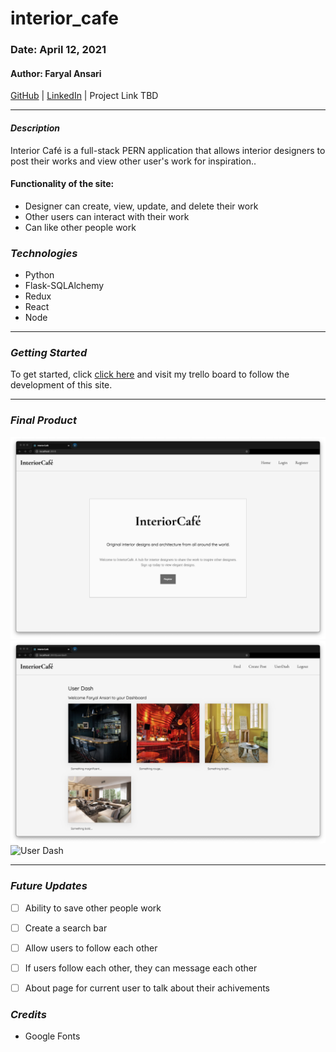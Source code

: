 # interior_cafe

### Date: April 12, 2021

#### Author: Faryal Ansari

[GitHub](https://github.com/f-ansari) | 
[LinkedIn](https://www.linkedin.com/in/faryal-a-43505b154/) |
Project Link TBD

***

#### ***Description***

Interior Café is a full-stack PERN application that allows interior designers to post their works and view other user's work for inspiration..

#### Functionality of the site: 
  * Designer can create, view, update, and delete their work
  * Other users can interact with their work 
  * Can like other people work


### ***Technologies***

* Python
* Flask-SQLAlchemy
* Redux
* React
* Node

***

### ***Getting Started***

To get started, click [click here](https://trello.com/b/LIRIWtwm/interior-caf%C3%A9) and visit my trello board to follow the development of this site.

***

### ***Final Product***

![Homepage](/assets/homepage.png)
![User Dash](/assets/userdash.png)
![User Dash](/assets/feed.png)

***

### ***Future Updates***

- [ ] Ability to save other people work
- [ ] Create a search bar
- [ ] Allow users to follow each other 
- [ ] If users follow each other, they can message each other
- [ ] About page for current user to talk about their achivements


### ***Credits***
  - Google Fonts